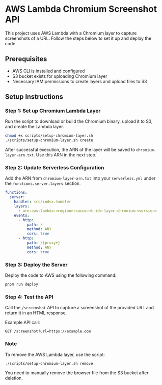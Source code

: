 # AWS Lambda Chromium Screenshot API

This project uses AWS Lambda with a Chromium layer to capture screenshots of a URL. Follow the steps below to set it up and deploy the code.

## Prerequisites

- AWS CLI is installed and configured
- S3 bucket exists for uploading Chromium layer
- Necessary IAM permissions to create layers and upload files to S3

## Setup Instructions

### Step 1: Set up Chromium Lambda Layer

Run the script to download or build the Chromium binary, upload it to S3, and create the Lambda layer.

```bash
chmod +x scripts/setup-chromium-layer.sh
./scripts/setup-chromium-layer.sh create
```

After successful execution, the ARN of the layer will be saved to `chromium-layer-arn.txt`. Use this ARN in the next step.

### Step 2: Update Serverless Configuration

Add the ARN from `chromium-layer-arn.txt` into your `serverless.yml` under the `functions.server.layers` section.

```yaml
functions:
  server:
    handler: src/index.handler
    layers:
      - arn:aws:lambda:<region>:<account-id>:layer:chromium:<version>
    events:
      - http:
          path: /
          method: ANY
          cors: true
      - http:
          path: /{proxy+}
          method: ANY
          cors: true
```

### Step 3: Deploy the Server

Deploy the code to AWS using the following command:

```bash
pnpm run deploy
```

### Step 4: Test the API

Call the `/screenshot` API to capture a screenshot of the provided URL and return it in an HTML response.

Example API call:

```
GET /screenshot?url=https://example.com
```

### Note

To remove the AWS Lambda layer, use the script:

```bash
./scripts/setup-chromium-layer.sh remove
```

You need to manually remove the browser file from the S3 bucket after deletion.
